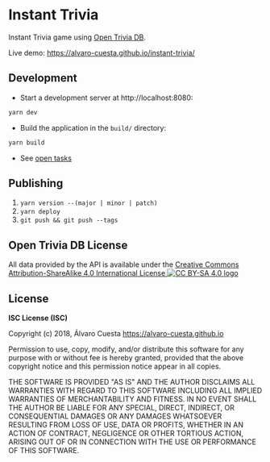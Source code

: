 # Instant Trivia

Instant Trivia game using [Open Trivia DB](https://opentdb.com).

Live demo: https://alvaro-cuesta.github.io/instant-trivia/

## Development

- Start a development server at http://localhost:8080:

```sh
yarn dev
```

- Build the application in the `build/` directory:

```sh
yarn build
```

- See [open tasks](TODO.md)

## Publishing

1. `yarn version --(major | minor | patch)`
2. `yarn deploy`
3. `git push && git push --tags`

## Open Trivia DB License

All data provided by the API is available under the [Creative Commons Attribution-ShareAlike 4.0
International License ![CC BY-SA 4.0 logo](https://licensebuttons.net/l/by-sa/4.0/80x15.png)](https://creativecommons.org/licenses/by-sa/4.0/)

## License

**ISC License (ISC)**

Copyright (c) 2018, Álvaro Cuesta <https://alvaro-cuesta.github.io>

Permission to use, copy, modify, and/or distribute this software for any purpose with or without fee is hereby granted, provided that the above copyright notice and this permission notice appear in all copies.

THE SOFTWARE IS PROVIDED "AS IS" AND THE AUTHOR DISCLAIMS ALL WARRANTIES WITH REGARD TO THIS SOFTWARE INCLUDING ALL IMPLIED WARRANTIES OF MERCHANTABILITY AND FITNESS. IN NO EVENT SHALL THE AUTHOR BE LIABLE FOR ANY SPECIAL, DIRECT, INDIRECT, OR CONSEQUENTIAL DAMAGES OR ANY DAMAGES WHATSOEVER RESULTING FROM LOSS OF USE, DATA OR PROFITS, WHETHER IN AN ACTION OF CONTRACT, NEGLIGENCE OR OTHER TORTIOUS ACTION, ARISING OUT OF OR IN CONNECTION WITH THE USE OR PERFORMANCE OF THIS SOFTWARE.
